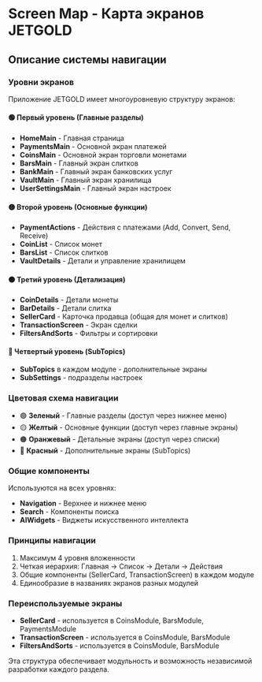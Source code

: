 # Screen Map - Карта экранов JETGOLD

## Описание системы навигации

### Уровни экранов
Приложение JETGOLD имеет многоуровневую структуру экранов:

#### 🟢 Первый уровень (Главные разделы)
- **HomeMain** - Главная страница
- **PaymentsMain** - Основной экран платежей 
- **CoinsMain** - Основной экран торговли монетами
- **BarsMain** - Главный экран слитков
- **BankMain** - Главный экран банковских услуг
- **VaultMain** - Главный экран хранилища
- **UserSettingsMain** - Главный экран настроек

#### 🟡 Второй уровень (Основные функции)
- **PaymentActions** - Действия с платежами (Add, Convert, Send, Receive)
- **CoinList** - Список монет
- **BarsList** - Список слитков
- **VaultDetails** - Детали и управление хранилищем

#### 🟠 Третий уровень (Детализация)
- **CoinDetails** - Детали монеты
- **BarDetails** - Детали слитка
- **SellerCard** - Карточка продавца (общая для монет и слитков)
- **TransactionScreen** - Экран сделки
- **FiltersAndSorts** - Фильтры и сортировки

#### 🔴 Четвертый уровень (SubTopics)
- **SubTopics** в каждом модуле - дополнительные экраны
- **SubSettings** - подразделы настроек

### Цветовая схема навигации
- 🟢 **Зеленый** - Главные разделы (доступ через нижнее меню)
- 🟡 **Желтый** - Основные функции (доступ через главные экраны)
- 🟠 **Оранжевый** - Детальные экраны (доступ через списки)
- 🔴 **Красный** - Дополнительные экраны (SubTopics)

### Общие компоненты
Используются на всех уровнях:
- **Navigation** - Верхнее и нижнее меню
- **Search** - Компоненты поиска
- **AIWidgets** - Виджеты искусственного интеллекта

### Принципы навигации
1. Максимум 4 уровня вложенности
2. Четкая иерархия: Главная → Список → Детали → Действия
3. Общие компоненты (SellerCard, TransactionScreen) в каждом модуле
4. Единообразие в названиях экранов разных модулей

### Переиспользуемые экраны
- **SellerCard** - используется в CoinsModule, BarsModule, PaymentsModule
- **TransactionScreen** - используется в CoinsModule, BarsModule
- **FiltersAndSorts** - используется в CoinsModule, BarsModule

Эта структура обеспечивает модульность и возможность независимой разработки каждого раздела.
